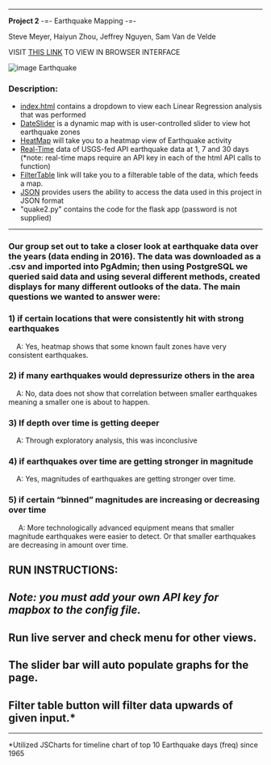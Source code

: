 
---
__Project 2__  -=- Earthquake Mapping -=-

Steve Meyer, Haiyun Zhou, Jeffrey Nguyen, Sam Van de Velde

VISIT [THIS LINK](https://contourdesign.github.io/project-2/index.html) TO VIEW IN BROWSER INTERFACE

![image Earthquake](https://www.safetyandhealthmagazine.com/ext/resources/images/2021/03-mar/earthquakes.jpg?1613405082)

### Description:

- [index.html](https://contourdesign.github.io/project-2/index.html) contains a dropdown to view each Linear Regression analysis that was performed
- [DateSlider](https://contourdesign.github.io/project-2/samhtml/dateslider.html) is a dynamic map with is user-controlled slider to view hot earthquake zones
- [HeatMap](https://contourdesign.github.io/project-2/jeffreyhtml/index.html) will take you to a heatmap view of Earthquake activity
- [Real-Time](https://contourdesign.github.io/project-2/1day.html) data of USGS-fed API earthquake data at 1, 7 and 30 days (*note: real-time maps require an API key in each of the html API calls to function)
- [FilterTable](https://contourdesign.github.io/project-2/tinahtmlpushto/index.html) link will take you to a filterable table of the data, which feeds a map.
- [JSON](https://contourdesign.github.io/project-2/output2.json) provides users the ability to access the data used in this project in JSON format
- "quake2.py" contains the code for the flask app (password is not supplied)

---

### Our group set out to take a closer look at earthquake data over the years (data ending in 2016). The data was downloaded as a .csv and imported into PgAdmin; then using PostgreSQL we queried said data and using several different methods, created displays for many different outlooks of the data. The main questions we wanted to answer were:

### 1) if certain locations that were consistently hit with strong earthquakes
&nbsp;&nbsp;&nbsp;&nbsp;A: Yes, heatmap shows that some known fault zones have very consistent earthquakes. 

### 2) if many earthquakes would depressurize others in the area
&nbsp;&nbsp;&nbsp;&nbsp;A: No, data does not show that correlation between smaller earthquakes meaning a smaller one is about to happen.

### 3) If depth over time is getting deeper
&nbsp;&nbsp;&nbsp;&nbsp;A: Through exploratory analysis, this was inconclusive

### 4) if earthquakes over time are getting stronger in magnitude
&nbsp;&nbsp;&nbsp;&nbsp;A: Yes, magnitudes of earthquakes are getting stronger over time.

### 5) if certain “binned” magnitudes are increasing or decreasing over time
&nbsp;&nbsp;&nbsp;&nbsp; A: More technologically advanced equipment means that smaller magnitude earthquakes were easier to detect. Or that smaller earthquakes are decreasing in amount over time.

## RUN INSTRUCTIONS:

## *Note: you must add your own API key for mapbox to the config file.*

## Run live server and check menu for other views. 

## The slider bar will auto populate graphs for the page. 

## Filter table button will filter data upwards of given input.*  

***

*Utilized JSCharts for timeline chart of top 10 Earthquake days (freq) since 1965
